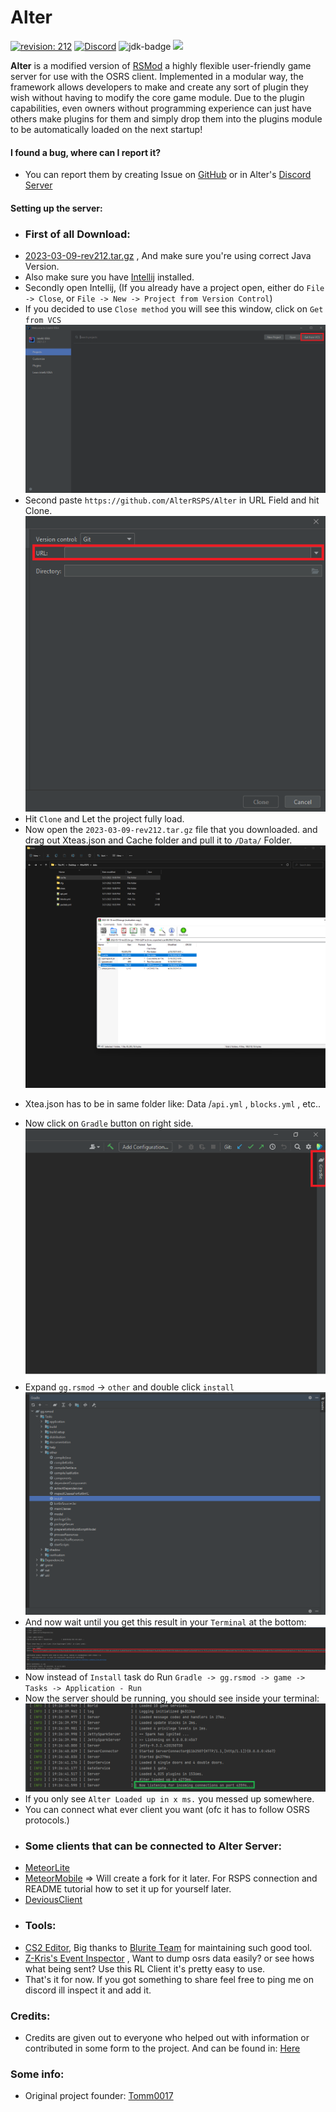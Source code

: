 # Alter
[![revision: 212][rev-badge]][patch] [![Discord](https://badgen.net/badge/icon/discord?icon=discord&label)](https://discord.com/invite/sAzCuuwkpN) ![jdk-badge] ![](https://tokei.rs/b1/github/AlterRSPS/Alter)

**Alter** is a modified version of [RSMod](https://github.com/Tomm0017/rsmod) a highly flexible user-friendly game server for use with the OSRS client. Implemented in a modular way,
the framework allows developers to make and create any sort of plugin they wish without having to modify the core game module.
Due to the plugin capabilities, even owners without programming experience can just have others make plugins for them and simply drop them into the plugins module to be automatically loaded on the next startup!

#### I found a bug, where can I report it?
- You can report them by creating Issue on [GitHub](https://github.com/AlterRSPS/Alter/issues) or in Alter's [Discord Server](https://discord.gg/kdhBuRaduw)

#### Setting up the server:
* ### First of all Download:
* [2023-03-09-rev212.tar.gz](https://archive.runestats.com/osrs/2023-03-09-rev212.tar.gz) , And make sure you're using correct Java Version.
* Also make sure you have [Intellij](https://www.jetbrains.com/idea/download/#section=windows) installed.
* Secondly open Intellij, (If you already have a project open, either do `File -> Close`, or `File -> New -> Project from Version Control`)
* If you decided to use `Close method` you will see this window, click on `Get from VCS`
  ![tutor1](https://raw.githubusercontent.com/AlterRSPS/Resources/main/docs/resources/ReadMe_Alter/tutor1.png)
* Second paste `https://github.com/AlterRSPS/Alter` in URL Field and hit Clone. </br>
  ![tutor2](https://raw.githubusercontent.com/AlterRSPS/Resources/main/docs/resources/ReadMe_Alter/tuor2.png)
* Hit `Clone` and Let the project fully load.
* Now open the `2023-03-09-rev212.tar.gz` file that you downloaded. and drag out Xteas.json and Cache folder and pull it to `/Data/` Folder.
  ![tutor6](https://raw.githubusercontent.com/AlterRSPS/Resources/main/docs/resources/ReadMe_Alter/tutor6.png)
- Xtea.json has to be in same folder like: Data /`api.yml` , `blocks.yml` , etc..
* Now click on `Gradle` button on right side. </br>
  ![tutor4](https://raw.githubusercontent.com/AlterRSPS/Resources/main/docs/resources/ReadMe_Alter/Tutor4.png)
* Expand `gg.rsmod` -> `other` and double click `install`
  ![tutor5](https://raw.githubusercontent.com/AlterRSPS/Resources/main/docs/resources/ReadMe_Alter/Tutori5.png)
* And now wait until you get this result in your `Terminal` at the bottom:
  ![tutor7](https://raw.githubusercontent.com/AlterRSPS/Resources/main/docs/resources/ReadMe_Alter/tutor7.png)
* Now instead of `Install` task do Run `Gradle -> gg.rsmod -> game -> Tasks -> Application - Run`
* Now the server should be running, you should see inside your terminal:
  ![tutor8](https://raw.githubusercontent.com/AlterRSPS/Resources/main/docs/resources/ReadMe_Alter/Alter_Successfully_initialized.png)
* If you only see `Alter Loaded up in x ms.` you messed up somewhere.
* You can connect what ever client you want (ofc it has to follow OSRS protocols.)
* ### Some clients that can be connected to Alter Server:
* [MeteorLite](https://github.com/AlterRSPS/meteor-client)
* [MeteorMobile](https://github.com/MeteorLite/meteor-mobile) => Will create a fork for it later. For RSPS connection and README tutorial how to set it up for yourself later.
* [DeviousClient](https://github.com/AlterRSPS/devious-client-rsps)
* ### Tools:
* [CS2 Editor](https://github.com/blurite/cs2-editor), Big thanks to [Blurite Team](https://github.com/blurite) for maintaining such good tool.
* [Z-Kris's Event Inspector](https://media.z-kris.com/runelite-event-inspector-client.jar) , Want to dump osrs data easily? or see hows what being sent? Use this RL Client it's pretty easy to use.
* That's it for now. If you got something to share feel free to ping me on discord ill inspect it and add it.

### Credits:
* Credits are given out to everyone who helped out with information or contributed in some form to the project. And can be found in: [Here](https://github.com/AlterRSPS)

### Some info:
* Original project founder: [Tomm0017](https://github.com/Tomm0017)

[patch]: https://oldschool.runescape.wiki/w/Update:More_Poll_78_Changes!
[rev-badge]: https://img.shields.io/badge/Revision-212-blueviolet
[license-badge]: https://img.shields.io/badge/license-ISC-informational
[jdk-badge]: https://img.shields.io/badge/JDK-11-blue